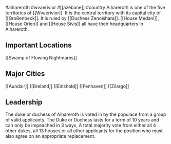 #aihareroth #wvaerivior #[[azebane]] #country
Aihareroth is one of the five territories of [[Wvaerivior]]. It is the central territory with its capital city of [[Großenbeck]]. It is ruled by [[Duchess Zenoishara]]. [[House Medani]], [[House Orien]] and [[House Sivis]] all have their headquarters in Aihareroth.

## Important Locations
[[Swamp of Flowing Nightmares]]
## Major Cities
[[Aundair]]
[[Breland]]
[[Einshold]]
[[Fenhaven]]
[[Zilargo]]

## Leadership

The duke or duchess of Aihareroth is voted in by the populace from a group of valid applicants. The Duke or Duchess lasts for a term of 10 years and can only be impeached in 3 ways, A total majority vote from either all 4 other dukes, all 13 houses or all other applicants for the position who must also agree on an appropriate replacement.
